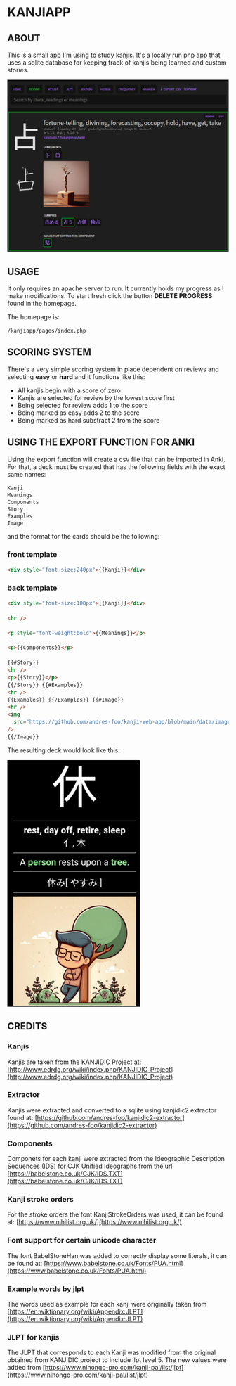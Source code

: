 # KANJIAPP

## ABOUT

This is a small app I'm using to study kanjis. It's a locally run php app that uses a sqlite database for keeping track of kanjis being learned and custom stories.

![Screenshot](https://github.com/andres-foo/kanji-web-app/blob/main/data/Screenshot.png?raw=true)

## USAGE

It only requires an apache server to run. It currently holds my progress as I make modifications. To start fresh click the button **DELETE PROGRESS** found in the homepage.

The homepage is:

```
/kanjiapp/pages/index.php
```

## SCORING SYSTEM

There's a very simple scoring system in place dependent on reviews and selecting **easy** or **hard** and it functions like this:

- All kanjis begin with a score of zero
- Kanjis are selected for review by the lowest score first
- Being selected for review adds 1 to the score
- Being marked as easy adds 2 to the score
- Being marked as hard substract 2 from the score

## USING THE EXPORT FUNCTION FOR ANKI

Using the export function will create a csv file that can be imported in Anki. For that, a deck must be created that has the following fields with the exact same names:

```
Kanji
Meanings
Components
Story
Examples
Image
```

and the format for the cards should be the following:

### front template

```html
<div style="font-size:240px">{{Kanji}}</div>
```

### back template

```html
<div style="font-size:100px">{{Kanji}}</div>

<hr />

<p style="font-weight:bold">{{Meanings}}</p>

<p>{{Components}}</p>

{{#Story}}
<hr />
<p>{{Story}}</p>
{{/Story}} {{#Examples}}
<hr />
{{Examples}} {{/Examples}} {{#Image}}
<hr />
<img
  src="https://github.com/andres-foo/kanji-web-app/blob/main/data/images/{{Kanji}}.jpg?raw=true"
/>
{{/Image}}
```

The resulting deck would look like this:

![Anki](https://github.com/andres-foo/kanji-web-app/blob/main/data/Anki.png?raw=true)

## CREDITS

### Kanjis

Kanjis are taken from the KANJIDIC Project at: [http://www.edrdg.org/wiki/index.php/KANJIDIC_Project](http://www.edrdg.org/wiki/index.php/KANJIDIC_Project)

### Extractor

Kanjis were extracted and converted to a sqlite using kanjidic2 extractor found at: [https://github.com/andres-foo/kanjidic2-extractor](https://github.com/andres-foo/kanjidic2-extractor)

### Components

Componets for each kanji were extracted from the Ideographic Description Sequences (IDS) for CJK Unified Ideographs from the url [https://babelstone.co.uk/CJK/IDS.TXT](https://babelstone.co.uk/CJK/IDS.TXT)

### Kanji stroke orders

For the stroke orders the font KanjiStrokeOrders was used, it can be found at: [https://www.nihilist.org.uk/](https://www.nihilist.org.uk/)

### Font support for certain unicode character

The font BabelStoneHan was added to correctly display some literals, it can be found at: [https://www.babelstone.co.uk/Fonts/PUA.html](https://www.babelstone.co.uk/Fonts/PUA.html)

### Example words by jlpt

The words used as example for each kanji were originally taken from [https://en.wiktionary.org/wiki/Appendix:JLPT](https://en.wiktionary.org/wiki/Appendix:JLPT)

### JLPT for kanjis

The JLPT that corresponds to each Kanji was modified from the original obtained from KANJIDIC project to include jlpt level 5. The new values were added from [https://www.nihongo-pro.com/kanji-pal/list/jlpt](https://www.nihongo-pro.com/kanji-pal/list/jlpt)
